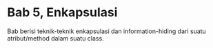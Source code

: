 # Bab 5, Enkapsulasi

Bab berisi teknik-teknik enkapsulasi dan information-hiding dari suatu atribut/method dalam suatu class.
